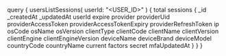 query {
    usersListSessions(
        userId: "<USER_ID>"
    ) {
        total
        sessions {
            _id
            _createdAt
            _updatedAt
            userId
            expire
            provider
            providerUid
            providerAccessToken
            providerAccessTokenExpiry
            providerRefreshToken
            ip
            osCode
            osName
            osVersion
            clientType
            clientCode
            clientName
            clientVersion
            clientEngine
            clientEngineVersion
            deviceName
            deviceBrand
            deviceModel
            countryCode
            countryName
            current
            factors
            secret
            mfaUpdatedAt
        }
    }
}

